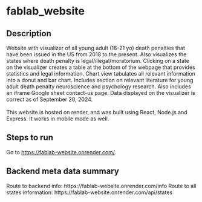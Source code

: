 # fablab_website

<h2>Description</h2>
Website with visualizer of all young adult (18-21 yo) death penalties that have been issued in the US from 2018 to the present. Also visualizes the states where death penalty is legal/illegal/moratorium. Clicking on a state on the visualizer creates a table at the bottom of the webpage that provides statistics and legal information. Chart view tabulates all relevant information into a donut and bar chart. Includes section on relevant literature for young adult death penalty neuroscience and psychology research. Also includes an iframe Google sheet contact-us page. Data displayed on the visualizer is correct as of September 20, 2024. 
<br></br>
This website is hosted on render, and was built using React, Node.js and Express. It works in mobile mode as well.

<h2>Steps to run</h2>
Go to <a href="https://fablab-website.onrender.com/">https://fablab-website.onrender.com/</a>.

<h2>Backend meta data summary</h2>
Route to backend info: https://fablab-website.onrender.com/info
Route to all states information: https://fablab-website.onrender.com/api/states

